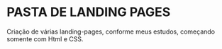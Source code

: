 # PASTA DE LANDING PAGES  

Criação de várias landing-pages, conforme meus estudos, começando somente com Html e CSS.
